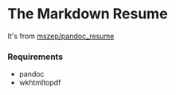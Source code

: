 The Markdown Resume
===================

It's from [mszep/pandoc_resume](https://github.com/mszep/pandoc_resume)

### Requirements

 * pandoc
 * wkhtmltopdf
